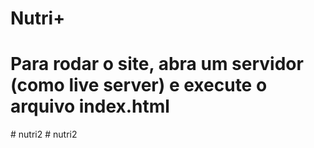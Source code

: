 # Nutri+
# Para rodar o site, abra um servidor (como live server) e execute o arquivo index.html
#   n u t r i 2  
 #   n u t r i 2  
 